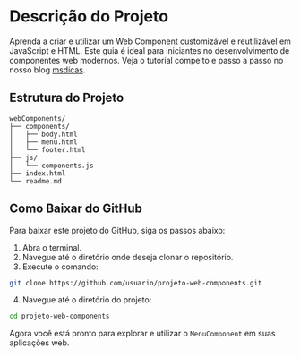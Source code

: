 # Descrição do Projeto

Aprenda a criar e utilizar um Web Component customizável e reutilizável em JavaScript e HTML. Este guia é ideal para iniciantes no desenvolvimento de componentes web modernos. Veja o tutorial compelto e passo a passo no nosso blog [msdicas](https://msdicas.com.br/como-criar-webcomponent-reutilizavel-em-javascript/).


## Estrutura do Projeto

```
webComponents/
├── components/
│   ├── body.html
│   ├── menu.html
│   └── footer.html
├── js/
│   └── components.js
├── index.html
└── readme.md
```

## Como Baixar do GitHub

Para baixar este projeto do GitHub, siga os passos abaixo:

1. Abra o terminal.
2. Navegue até o diretório onde deseja clonar o repositório.
3. Execute o comando:

```sh
git clone https://github.com/usuario/projeto-web-components.git
```

4. Navegue até o diretório do projeto:

```sh
cd projeto-web-components
```

Agora você está pronto para explorar e utilizar o `MenuComponent` em suas aplicações web.
